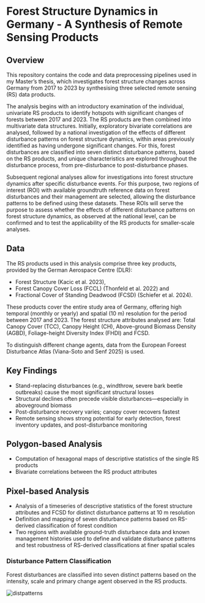 # Forest Structure Dynamics in Germany - A Synthesis of Remote Sensing Products

## Overview
This repository contains the code and data preprocessing pipelines used in my Master’s thesis, which investigates forest structure changes across Germany from 2017 to 2023 by synthesising three selected remote sensing (RS) data products. 

The analysis begins with an introductory examination of the individual, univariate RS products to identify hotspots with significant changes of forests between 2017 and 2023. The RS products
are then combined into multivariate data structures. Initially, exploratory bivariate correlations are analysed, followed by a national investigation of the effects of different disturbance patterns on forest structure dynamics, within areas previously identified as having undergone significant changes. For this, forest disturbances are classified into seven distinct disturbance patterns, based on the RS products, and unique characteristics are explored throughout the disturbance process, from pre-disturbance to post-disturbance phases.

Subsequent regional analyses allow for investigations into forest structure dynamics after specific disturbance events. For this purpose, two regions of interest (ROI) with available groundtruth reference data on forest disturbances and their management are selected, allowing the disturbance patterns to be defined using these datasets. These ROIs will serve the purpose to assess whether the effects of different disturbance patterns on forest structure dynamics, as observed at the national level, can be confirmed and to test the applicability of the RS products for smaller-scale analyses.

## Data
The RS products used in this analysis comprise three key products, provided by the German Aerospace Centre (DLR):
* Forest Structure (Kacic et al. 2023), 
* Forest Canopy Cover Loss (FCCL) (Thonfeld et al. 2022) and 
* Fractional Cover of Standing Deadwood (FCSD) (Schiefer et al. 2024). 

These products cover the entire study area of Germany, offering high temporal (monthly or yearly) and spatial (10 m) resolution for the period between 2017 and 2023. The forest structure attributes analysed are: Total Canopy Cover (TCC), Canopy Height (CH), Above-ground Biomass Density (AGBD), Foliage-height Diversity Index (FHDI) and FCSD.

To distinguish different change agents, data from the European Foreest Disturbance Atlas (Viana-Soto and Senf 2025) is used.

## Key Findings
* Stand-replacing disturbances (e.g., windthrow, severe bark beetle outbreaks) cause the most significant structural losses
* Structural declines often precede visible disturbances—especially in aboveground biomass
* Post-disturbance recovery varies; canopy cover recovers fastest
* Remote sensing shows strong potential for early detection, forest inventory updates, and post-disturbance monitoring

## Polygon-based Analysis
* Computation of hexagonal maps of descriptive statistics of the single RS products
* Bivariate correlations between the RS product attributes

## Pixel-based Analysis
* Analysis of a timeseries of descriptive statistics of the forest structure attributes and FCSD for distinct disturbance patterns at 10 m resolution
* Definition and mapping of seven disturbance patterns based on RS-derived classification of forest condition
* Two regions with available ground-truth disturbance data and known management histories used to define and validate disturbance patterns and test robustness of RS-derived classifications at finer spatial scales

### Disturbance Pattern Classification
Forest disturbances are classified into seven distinct patterns based on the intensity, scale and primary change agent observed in the RS products. 

![distpatterns](https://github.com/user-attachments/assets/f3a18c51-ecc7-4398-b28d-1b184526c210)




